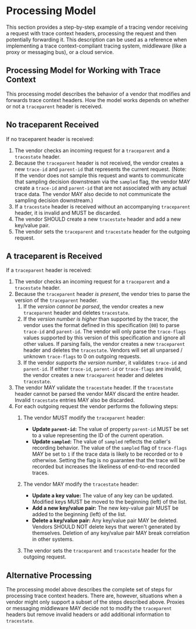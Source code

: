 # Processing Model

This section provides a step-by-step example of a tracing vendor receiving a request with trace context headers, processing the request and then potentially forwarding it. This description can be used as a reference when implementing a trace context-compliant tracing system, middleware (like a proxy or messaging bus), or a cloud service.

## Processing Model for Working with Trace Context

This processing model describes the behavior of a vendor that modifies and forwards trace context headers. How the model works depends on whether or not a `traceparent` header is received.

## No traceparent Received

If no traceparent header is received:

1. The vendor checks an incoming request for a `traceparent` and a `tracestate` header.
2. Because the `traceparent` header is not received, the vendor creates a new `trace-id` and `parent-id` that represents the current request. (Note: If the vendor does not sample this request and wants to communicate that sampling decision downstream via the `sampled` flag, the vendor MAY create a `trace-id` and `parent-id` that are not associated with any actual trace data. The vendor MAY also decide to not communicate the sampling decision downstream.)
3. If a `tracestate` header is received without an accompanying `traceparent` header, it is invalid and MUST be discarded.
4. The vendor SHOULD create a new `tracestate` header and add a new key/value pair.
5. The vendor sets the `traceparent` and `tracestate` header for the outgoing request.

## A traceparent is Received

If a `traceparent` header is received:

1. The vendor checks an incoming request for a `traceparent` and a `tracestate` header.
2. Because the `traceparent` header _is present_, the vendor tries to parse the version of the `traceparent` header.
    1. If the _version cannot be parsed_, the vendor creates a new `traceparent` header and deletes `tracestate`.
    2. If the _version number is higher_ than supported by the tracer, the vendor uses the format defined in this specification (`00`) to parse `trace-id` and `parent-id`.
The vendor will only parse the `trace-flags` values supported by this version of this specification and ignore all other values. If parsing fails, the vendor creates a new `traceparent` header and deletes the `tracestate`. Vendors will set all unparsed / unknown `trace-flags` to 0 on outgoing requests.
    3. If the vendor _supports the version number_, it validates `trace-id` and `parent-id`. If either `trace-id`, `parent-id` or `trace-flags` are invalid, the vendor creates a new `traceparent` header and deletes `tracestate`.
3. The vendor MAY validate the `tracestate` header. If the `tracestate` header cannot be parsed the vendor MAY discard the entire header. Invalid `tracestate` entries MAY also be discarded.
4. For each outgoing request the vendor performs the following steps:
     1. The vendor MUST modify the `traceparent` header:
        * **Update `parent-id`:** The value of property `parent-id` MUST be set to a value representing the ID of the current operation.
        * **Update `sampled`:** The value of `sampled` reflects the caller's recording behavior. The value of the `sampled` flag of `trace-flags` MAY be set to `1` if the trace data is likely to be recorded or to `0` otherwise. Setting the flag is no guarantee that the trace will be recorded but increases the likeliness of end-to-end recorded traces.

     2. The vendor MAY modify the `tracestate` header:
        * **Update a key value:** The value of any key can be updated. Modified keys MUST be moved to the beginning (left) of the list.
        * **Add a new key/value pair:** The new key-value pair MUST be added to the beginning (left) of the list.
        * **Delete a key/value pair:** Any key/value pair MAY be deleted. Vendors SHOULD NOT delete keys that weren't generated by themselves. Deletion of any key/value pair MAY break correlation in other systems.
     3. The vendor sets the `traceparent` and `tracestate` header for the outgoing request.

## Alternative Processing

The processing model above describes the complete set of steps for processing trace context headers. There are, however, situations when a vendor might only support a subset of the steps described above. Proxies or messaging middleware MAY decide not to modify the `traceparent` headers but remove invalid headers or add additional information to `tracestate`.
